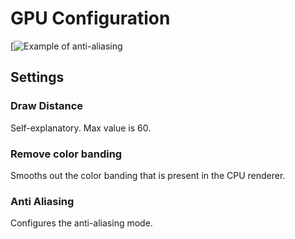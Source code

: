 # GPU Configuration

[![Example of anti-aliasing](https://i.imgur.com/ZI4Y7d3.png)

## Settings

### Draw Distance

Self-explanatory. Max value is 60.

### Remove color banding

Smooths out the color banding that is present in the CPU renderer.

### Anti Aliasing

Configures the anti-aliasing mode.